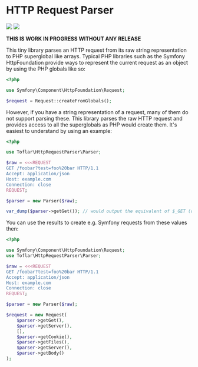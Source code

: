 # HTTP Request Parser

[![](https://img.shields.io/travis/Toflar/http-request-parser/master.svg?style=flat-square)](https://travis-ci.org/Toflar/http-request-parser/)
[![](https://img.shields.io/coveralls/Toflar/http-request-parser/master.svg?style=flat-square)](https://coveralls.io/github/Toflar/http-request-parser)

**THIS IS WORK IN PROGRESS WITHOUT ANY RELEASE**

This tiny library parses an HTTP request from its raw string representation to PHP superglobal like arrays.
Typical PHP libraries such as the Symfony HttpFoundation provide ways to represent the current request as an object
by using the PHP globals like so:

```php
<?php

use Symfony\Component\HttpFoundation\Request;

$request = Request::createFromGlobals();
```

However, if you have a string representation of a request, many of them do not support parsing these.
This library parses the raw HTTP request and provides access to all the superglobals as PHP would create them.
It's easiest to understand by using an example:

```php
<?php

use Toflar\HttpRequestParser\Parser;

$raw = <<<REQUEST
GET /foobar?test=foo%20bar HTTP/1.1
Accept: application/json
Host: example.com
Connection: close
REQUEST;

$parser = new Parser($raw);

var_dump($parser->getGet()); // would output the equivalent of $_GET (decoded as PHP would)
```

You can use the results to create e.g. Symfony requests from these values then:

```php
<?php

use Symfony\Component\HttpFoundation\Request;
use Toflar\HttpRequestParser\Parser;

$raw = <<<REQUEST
GET /foobar?test=foo%20bar HTTP/1.1
Accept: application/json
Host: example.com
Connection: close
REQUEST;

$parser = new Parser($raw);

$request = new Request(
    $parser->getGet(),
    $parser->getServer(),
    [],
    $parser->getCookie(),
    $parser->getFiles(),
    $parser->getServer(),
    $parser->getBody()
);
```

